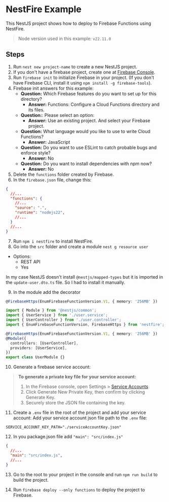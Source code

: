 # NestFire Example
This NestJS project shows how to deploy to Firebase Functions using NestFire.

> Node version used in this example: `v22.11.0`

## Steps
1. Run `nest new project-name` to create a new NestJS project.
2. If you don't have a firebase project, create one at [Firebase Console](https://console.firebase.google.com/).
3. Run `firebase init` to initialize Firebase in your project. (If you don't have Firebase CLI, install it using `npm install -g firebase-tools`).
4. Firebase init answers for this example:
    - **Question:** Which Firebase features do you want to set up for this directory?
        - **Answer:** Functions: Configure a Cloud Functions directory and its files.
    - **Question:**: Please select an option:
      - **Answer:** Use an existing project. And select your Firebase project.
    - **Question:** What language would you like to use to write Cloud Functions?
        - **Answer:** JavaScript
    - **Question:** Do you want to use ESLint to catch probable bugs and enforce style?
        - **Answer:** No
    - **Question:** Do you want to install dependencies with npm now?
        - **Answer:** No
5. Delete the `functions` folder created by Firebase.
6. In the `firebase.json` file, change this:
```json
{
  //...
  "functions": {
    //...
    "source": ".",
    "runtime": "nodejs22",
    //...
  }
  //...
}
```
7. Run `npm i nestfire` to install NestFire.
8. Go into the `src` folder and create a module `nest g resource user`
  - Options: 
    - REST API
    - Yes

In my case NestJS doesn't install `@nestjs/mapped-types` but it is imported in the `update-user.dto.ts` file. So I had to install it manually.

9. In the module add the decorator
```typescript
@FirebaseHttps(EnumFirebaseFunctionVersion.V1, { memory: '256MB' })
```
```typescript
import { Module } from '@nestjs/common';
import { UserService } from './user.service';
import { UserController } from './user.controller';
import { EnumFirebaseFunctionVersion, FirebaseHttps } from 'nestfire';

@FirebaseHttps(EnumFirebaseFunctionVersion.V1, { memory: '256MB' })
@Module({
  controllers: [UserController],
  providers: [UserService],
})
export class UserModule {}

```

10. Generate a firebase service account:
> **To generate a private key file for your service account:**
> 1. In the Firebase console, open Settings > [Service Accounts](https://console.firebase.google.com/project/_/settings/serviceaccounts/adminsdk?fb_utm_source=chatgpt.com&_gl=1*bcauiw*_ga*NDkyNDQxNTI4LjE3NDI1MDc1ODA.*_ga_CW55HF8NVT*czE3NDc2ODU0MDUkbzUwJGcxJHQxNzQ3Njg1OTAyJGo1MSRsMCRoMCRkZS1xTjE2TUlaRU9UMG9QaFQteFFJeFhPV1o5SEhCSkcxZw..)
> 2. Click Generate New Private Key, then confirm by clicking Generate Key.
> 3. Securely store the JSON file containing the key.

11. Create a `.env` file in the root of the project and add your service account:
Add your service account json file path to the `.env` file:
```env
SERVICE_ACCOUNT_KEY_PATH="./serviceAccountKey.json"
```

12. In you package.json file add `"main": "src/index.js"`
```json
{
  //...
  "main": "src/index.js",
  //...
}
```

13. Go to the root to your project in the console and run `npm run build` to build the project.

14. Run `firebase deploy --only functions` to deploy the project to Firebase.